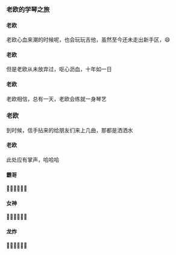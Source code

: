 ### 老欧的学琴之旅

<!-- panels:start -->
<!-- div:left-panel -->

<!-- chat:start -->
#### **老欧**
老欧心血来潮的时候呢，也会玩玩吉他，虽然至今还未走出新手区，:smile:

#### **老欧**
但是老欧从未放弃过，呕心沥血，十年如一日

#### **老欧**
老欧相信，总有一天，老欧会练就一身琴艺

### **老欧**
到时候，信手拈来的给朋友们来上几曲，那都是洒洒水

#### **老欧**
此处应有掌声，哈哈哈

#### **霸哥**
👏🏻👏🏻👏🏻

#### **女神**
👏🏻👏🏻👏🏻

#### **龙炸**
👏🏻👏🏻👏🏻

<!-- chat:end -->

<!-- div:right-panel -->

<!-- panels:end -->